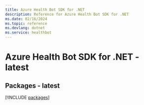 ```yaml
---
title: Azure Health Bot SDK for .NET
description: Reference for Azure Health Bot SDK for .NET
ms.date: 02/16/2024
ms.topic: reference
ms.devlang: dotnet
ms.service: healthbot
---
```

# Azure Health Bot SDK for .NET - latest
## Packages - latest
[!INCLUDE [packages](health-bot-index.md)]